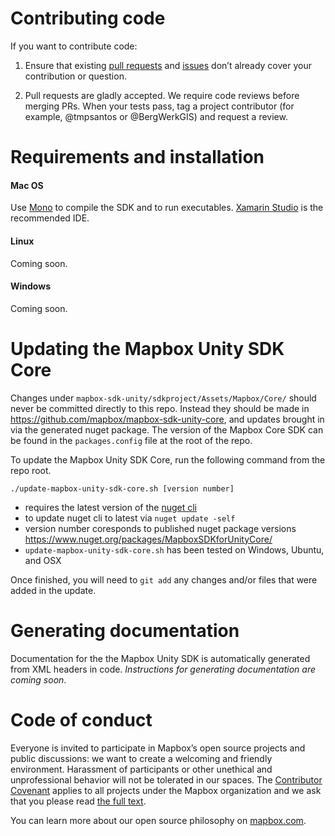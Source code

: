 # Contributing code

If you want to contribute code:

1. Ensure that existing [pull requests](https://github.com/mapbox/mapbox-sdk-unity/pulls) and [issues](https://github.com/mapbox/mapbox-sdk-unity/issues) don’t already cover your contribution or question.

2. Pull requests are gladly accepted. We require code reviews before merging PRs. When your tests pass, tag a project contributor (for example, @tmpsantos or @BergWerkGIS) and request a review.

# Requirements and installation

#### Mac OS

Use [Mono](http://www.mono-project.com/) to compile the SDK and to run executables. [Xamarin Studio](https://www.xamarin.com/download) is the recommended IDE.

#### Linux

Coming soon.

####  Windows

Coming soon.

# Updating the Mapbox Unity SDK Core

Changes under `mapbox-sdk-unity/sdkproject/Assets/Mapbox/Core/` should never be committed directly to this repo. Instead they should be made in https://github.com/mapbox/mapbox-sdk-unity-core, and updates brought in via the generated nuget package. 
The version of the Mapbox Core SDK can be found in the `packages.config` file at the root of the repo.

To update the Mapbox Unity SDK Core, run the following command from the repo root. 
```
./update-mapbox-unity-sdk-core.sh [version number]
```
- requires the latest version of the [nuget cli](https://docs.nuget.org/ndocs/guides/install-nuget) 
- to update nuget cli to latest via `nuget update -self`
- version number coresponds to published nuget package versions https://www.nuget.org/packages/MapboxSDKforUnityCore/
- `update-mapbox-unity-sdk-core.sh` has been tested on Windows, Ubuntu, and OSX

Once finished, you will need to `git add` any changes and/or files that were added in the update.

# Generating documentation

Documentation for the the Mapbox Unity SDK is automatically generated from XML headers in code. *Instructions for generating documentation are coming soon*.

# Code of conduct

Everyone is invited to participate in Mapbox’s open source projects and public discussions: we want to create a welcoming and friendly environment. Harassment of participants or other unethical and unprofessional behavior will not be tolerated in our spaces. The [Contributor Covenant](http://contributor-covenant.org) applies to all projects under the Mapbox organization and we ask that you please read [the full text](http://contributor-covenant.org/version/1/2/0/).

You can learn more about our open source philosophy on [mapbox.com](https://www.mapbox.com/about/open/).

